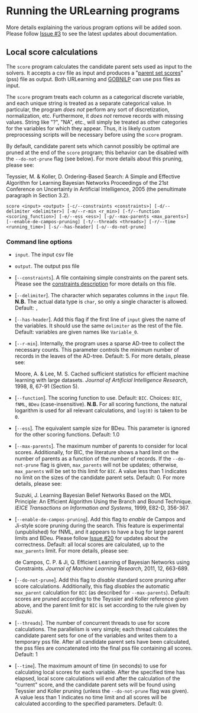 # Running the URLearning programs

More details explaining the various program options will be added soon. Please
follow [Issue #3](https://github.com/bmmalone/urlearning-cpp/issues/3) to see
the latest updates about documentation.

## Local score calculations

The `score` program calculates the candidate parent sets used as input to the
solvers. It accepts a csv file as input and produces a 
"[parent set scores](http://urlearning.org/PSS-Keywords.odf)" (pss) file as
output. Both URLearning and [GOBNILP](https://www.cs.york.ac.uk/aig/sw/gobnilp/)
can use pss files as input.

The `score` program treats each column as a categorical discrete variable, and
each unique string is treated as a separate categorical value. In particular,
the program *does not* perform any sort of discretization, normalization, etc.
Furthermore, it *does not* remove records with missing values. String like "?",
"NA", etc., will simply be treated as other categories for the variables for
which they appear. Thus, it is likely custom preprocessing scripts will be
necessary before using the `score` program.

By default, candidate parent sets which cannot possibly be optimal are pruned
at the end of the `score` program; this behavior can be disabled with the
`--do-not-prune` flag (see below). For more details about this pruning, please
see:

Teyssier, M. & Koller, D. Ordering-Based Search: A Simple and Effective
Algorithm for Learning Bayesian Networks Proceedings of the 21st Conference on
Uncertainty in Artificial Intelligence, 2005 (the penultimate paragraph in
Section 3.2).

```
score <input> <output> [-c/--constraints <constraints>] [-d/--delimiter <delimiter>] [-m/--r-min <r_min>] [-f/--function <scoring_function>] [-e/--ess <ess>] [-p/--max-parents <max_parents>] [--enable-de-campos-pruning] [-t/--threads <threads>] [-r/--time <running_time>] [-s/--has-header] [-o/--do-not-prune]
```

### Command line options

* `input`. The input csv file

* `output`. The output pss file

* [`--constraints`]. A file containing simple constraints on the parent sets.
  Please see the [constraints description](constraints.md) for more details on
  this file.
  
* [`--delimiter`]. The character which separates columns in the `input` file.
  **N.B.** The actual data type is `char`, so only a single character is
  allowed.  Default: `,`
  
* [`--has-header`]. Add this flag if the first line of `input` gives the name
  of the variables. It should use the same `delimiter` as the rest of the file.
  Default: variables are given names like `Variable_0`.
  
* [`--r-min`]. Internally, the program uses a sparse AD-tree to collect the
  necessary counts. This parameter controls the minimum number of records in the
  leaves of the AD-tree. Default: 5. For more details, please see:
  
    Moore, A. & Lee, M. S.
    Cached sufficient statistics for efficient machine learning with large
    datasets. *Journal of Artificial Intelligence Research*, 1998, 8, 67-91
    (Section 5).

* [`--function`]. The scoring function to use. Default: `BIC`. Choices: `BIC`,
  `fNML`, `BDeu` (case-insensitive).  **N.B.** For all scoring functions, the
  natural logarithm is used for all relevant calculations, and `log(0)` is taken
  to be `0`.
  
* [`--ess`]. The equivalent sample size for BDeu. This parameter is ignored for
  the other scoring functions. Default: 1.0
  
* [`--max-parents`]. The maximum number of parents to consider for local scores.
  Additionally, for BIC, the literature shows a hard limit on the number of
  parents as a function of the number of records. If the `--do-not-prune` flag
  is given, `max_parents` will not be updates; otherwise, `max_parents` will be
  set to this limit for `BIC`. A value less than 1 indicates no limit on the
  sizes of the candidate parent sets. Default: 0. For more details, please see:
  
    Suzuki, J. Learning Bayesian Belief Networks Based on the MDL Principle: An
    Efficient Algorithm Using the Branch and Bound Technique. *IEICE Transactions
    on Information and Systems*, 1999, E82-D, 356-367.
    
* [`--enable-de-campos-pruning`]. Add this flag to *enable* de Campos and
  Ji-style score pruning during the search. This feature is experimental
  (unpublished) for fNML, and it appears to have a bug for large parent limits
  and BDeu. Please follow
  [Issue #20](https://github.com/bmmalone/urlearning-cpp/issues/20) for updates
  about the correctness. Default: all local scores are calculated, up to the
  `max_parents` limit. For more details, please see:
  
    de Campos, C. P. & Ji, Q. Efficient Learning of Bayesian Networks using
    Constraints. *Journal of Machine Learning Research*, 2011, 12, 663-689.

* [`--do-not-prune`]. Add this flag to *disable* standard score pruning after
  score calculations. Additionally, this flag *disables* the automatic
  `max_parent` calculation for `BIC` (as described for `--max-parents`). 
  Default: scores are pruned according to the Teyssier and Koller reference
  given above, and the parent limit for `BIC` is set according to the rule
  given by Suzuki.
   
* [`--threads`]. The number of concurrent threads to use for score
  calculations. The parallelism is very simple; each thread calculates the
  candidate parent sets for one of the variables and writes them to a temporary
  pss file. After all candidate parent sets have been calculated, the pss files
  are concatenated into the final pss file containing all scores. Default: 1
   
* [`--time`]. The maximum amount of time (in seconds) to use for calculating
  local scores for each variable. After the specified time has elapsed, local
  score calculations will end after the calculation of the "current" score, and
  the candidate parent sets will be found using Teyssier and Koller pruning 
  (unless the `--do-not-prune` flag was given). A value less than 1 indicates
  no time limit and all scores will be calculated according to the specified
  parameters. Default: 0.